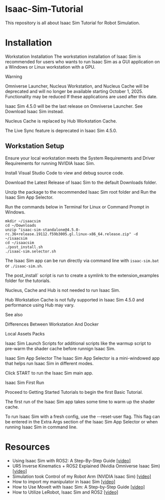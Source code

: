 # Isaac-Sim-Tutorial
This repository is all about Isaac Sim Tutorial for Robot Simulation.

# Installation

Workstation Installation
The workstation installation of Isaac Sim is recommended for users who wants to run Isaac Sim as a GUI application on a Windows or Linux workstation with a GPU.

Warning

Omniverse Launcher, Nucleus Workstation, and Nucleus Cache will be deprecated and will no longer be available starting October 1, 2025. Functionality may be reduced If these applications are used after this date.

Isaac Sim 4.5.0 will be the last release on Omniverse Launcher. See Download Isaac Sim instead.

Nucleus Cache is replaced by Hub Workstation Cache.

The Live Sync feature is deprecated in Isaac Sim 4.5.0.

## Workstation Setup
Ensure your local workstation meets the System Requirements and Driver Requirements for running NVIDIA Isaac Sim.

Install Visual Studio Code to view and debug source code.

Download the Latest Release of Isaac Sim to the default Downloads folder.

Unzip the package to the recommended Isaac Sim root folder and Run the Isaac Sim App Selector.

Run the commands below in Terminal for Linux or Command Prompt in Windows.


```
mkdir ~/isaacsim
cd ~/Downloads
unzip "isaac-sim-standalone@4.5.0-rc.36+release.19112.f59b3005.gl.linux-x86_64.release.zip" -d ~/isaacsim
cd ~/isaacsim
./post_install.sh
./isaac-sim.selector.sh
```

The Isaac Sim app can be run directly via command line with `isaac-sim.bat` or `./isaac-sim.sh`.

The post_install` script is run to create a symlink to the extension_examples folder for the tutorials.

Nucleus, Cache and Hub is not needed to run Isaac Sim.

Hub Workstation Cache is not fully supported in Isaac Sim 4.5.0 and performance using Hub may vary.

See also

Differences Between Workstation And Docker

Local Assets Packs

Isaac Sim Launch Scripts for additional scripts like the warmup script to pre-warm the shader cache before runnign Isaac Sim.

Isaac Sim App Selector
The Isaac Sim App Selector is a mini-windowed app that helps run Isaac Sim in different modes.

Click START to run the Isaac Sim main app.

Isaac Sim First Run

Proceed to Getting Started Tutorials to begin the first Basic Tutorial.

The first run of the Isaac Sim app takes some time to warm up the shader cache.

To run Isaac Sim with a fresh config, use the --reset-user flag. This flag can be entered in the Extra Args section of the Isaac Sim App Selector or when running Isaac Sim in command line.



# Resources
- Using Isaac Sim with ROS2: A Step-By-Step Guide [[video]](https://www.youtube.com/watch?v=L1rpxRm0Q1w)
- UR5 Inverse Kinematics + ROS2 Explained (Nvidia Omniverse Isaac Sim) [[video]](https://www.youtube.com/watch?v=DzKHEtwAOLU)
- Simulation took Control of my Robot Arm (NVIDIA Isaac Sim) [[video]](https://www.youtube.com/watch?v=Eb2zuQxOBlY)
- How to import my manipulator in Isaac Sim [[video]](https://www.youtube.com/watch?v=kRAZZ5OPZyM)
- How to Use MoveIt with Isaac Sim: A Step-by-Step Guide [[video]](https://www.youtube.com/watch?v=pGje2slp6-s)
- How to Utilize LeRobot, Isaac Sim and ROS2 [[video]](https://www.youtube.com/watch?v=eO5wMzw9LeQ)
